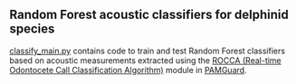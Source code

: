 ## Random Forest acoustic classifiers for delphinid species
[classify_main.py](https://github.com/tristankleyn/which.dolphin/blob/main/rocca/classify_main.py) contains code to train and test Random Forest classifiers based on acoustic measurements extracted using the [ROCCA (Real-time Odontocete Call Classification Algorithm)](https://www.pamguard.org/rocca/rocca.html) module in [PAMGuard](https://www.pamguard.org/).  
